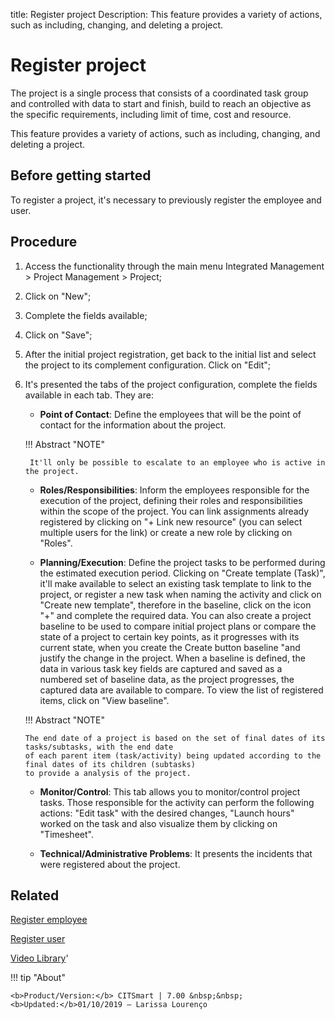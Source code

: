 title: Register project
Description: This feature provides a variety of actions, such as including, changing, and deleting a project. 
# Register project

The project is a single process that consists of a coordinated task group and controlled with data to start and finish, build to reach an objective as the specific requirements, including limit of time, cost and resource.

This feature provides a variety of actions, such as including, changing, and deleting a project.

Before getting started
--------------------------

To register a project, it's necessary to previously register the employee and
user.

Procedure
-------------

1.  Access the functionality through the main menu Integrated Management \>
    Project Management \> Project;

2.  Click on "New";

3.  Complete the fields available;

4.  Click on "Save";

5.  After the initial project registration, get back to the initial list and
    select the project to its complement configuration. Click on "Edit";

6.  It's presented the tabs of the project configuration, complete the fields
    available in each tab. They are:
    
    - **Point of Contact**: Define the employees that will be the point of contact
    for the information about the project.
    
    !!! Abstract "NOTE"
    
         It'll only be possible to escalate to an employee who is active in the project.
         
    - **Roles/Responsibilities**: Inform the employees responsible for the execution of the 
    project, defining their roles and responsibilities within the scope of the project. You can 
    link assignments already registered by clicking on "+ Link new resource" (you can select 
    multiple users for the link) or create a new role by clicking on "Roles".
    
    - **Planning/Execution**: Define the project tasks to be performed during the estimated execution 
    period. Clicking on "Create template (Task)", it'll make available to select an existing task template 
    to link to the project, or register a new task when naming the activity and click on "Create new template", 
    therefore in the baseline, click on the icon "+" and complete the required data. You can also create a 
    project baseline to be used to compare initial project plans or compare the state of a project to certain 
    key points, as it progresses with its current state, when you create the Create button baseline "and justify 
    the change in the project. When a baseline is defined, the data in various task key fields are captured and 
    saved as a numbered set of baseline data, as the project progresses, the captured data are available to compare. 
    To view the list of registered items, click on "View baseline".
    
    !!! Abstract "NOTE"
    
        The end date of a project is based on the set of final dates of its tasks/subtasks, with the end date 
        of each parent item (task/activity) being updated according to the final dates of its children (subtasks) 
        to provide a analysis of the project.

    - **Monitor/Control**: This tab allows you to monitor/control project tasks. Those responsible for the 
    activity can perform the following actions: "Edit task" with the desired changes, "Launch hours" worked 
    on the task and also visualize them by clicking on "Timesheet".
    
    - **Technical/Administrative Problems**: It presents the incidents that were registered about the project.
  

Related
-----------

[Register employee](/en-us/citsmart-7/initial-settings/access-settings/user/register-employee.html)

[Register user](/en-us/citsmart-7/initial-settings/access-settings/user/users.html)

<i class='fa fa-youtube-play  fa-2x' style='color:#97ce17;vertical-align: middle;'> </i> [Video Library](https://www.youtube.com/playlist?list=PLB5qK2uzf2ROEeoHh3EbsZJxjr9hJSLIV)'

!!! tip "About"

    <b>Product/Version:</b> CITSmart | 7.00 &nbsp;&nbsp;
    <b>Updated:</b>01/10/2019 – Larissa Lourenço

